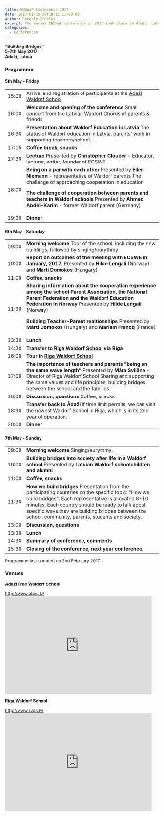 ```yaml
---
title: ENSWaP Conference 2017
date: 2017-01-18-29T10:11:11+00:00
author: Gergely Erdélyi
excerpt: The annual ENSWaP conference in 2017 took place in Ādaži, Latvia on the 5-7th of May.
categories:
  - Conferences
---
```


<b><q>Building Bridges</q></b><br>
<b>5-7th May 2017</b><br>
<b>Ādaži, Latvia</b>

### Programme

#### 5th May - Friday
<table>
<tbody>
<tr>
<td width="1%">15:00</td>
<td>Arrival and registration&nbsp;of participants at the <a href="#adazischool">Ādaži Waldorf School</a></td>
</tr>
<tr>
<td>16:00</td>
<td><b>Welcome and opening of the conference</b>
Small concert from the Latvian Waldorf Chorus of parents &amp; friends</td>
</tr>
<tr>
<td>16:30</td>
<td><b>Presentation about Waldorf Education in Latvia</b>
The status of Waldorf education in Latvia, parents’ work in supporting teachers/school.</td>
</tr>
<tr>
<td>17:15</td>
<td><b>Coffee break, snacks</b></td>
</tr>
<tr>
<td>17:30</td>
<td><b>Lecture</b>
Presented by <b>Christopher Clouder</b> - Educator, lecturer, writer, founder of ECSWE</td>
</tr>
<tr>
<td>18:00</td>
<td><b>Being on a par with each other</b>
Presented by <b>Ellen Niemann</b> - representative of Waldorf parents
The challenge of approaching cooperation in education

<b>The challenge of cooperation between parents and teachers in Waldorf schools</b>
Presented by <b>Ahmed Abdel-Karim</b> - former Waldorf parent (Germany)</td>
</tr>
<tr>
<td>19:30</td>
<td><b>Dinner</b></td>
</tr>
</tbody>
</table>


#### 6th May - Saturday

<table>
<tbody>
<tr>
<td>09:00</td>
<td><b>Morning welcome</b>
Tour of the school, including the new buildings, followed by singing/eurythmy.</td>
</tr>
<tr>
<td>10:00</td>
<td><b>Report on outcomes of the meeting with ECSWE in January, 2017.</b>
Presented by <b>Hilde Lengali</b> (Norway) and <b>Márti Domokos</b> (Hungary)</td>
</tr>
<tr>
<td>11:00</td>
<td><b>Coffee, snacks</b></td>
</tr>
<tr>
<td>11:30</td>
<td><b>Sharing information about the cooperation experience among the school Parent Association, the National Parent Federation and the Waldorf Education Federation in Norway</b>
Presented by <b>Hilde Lengali</b> (Norway)

<b>Building Teacher-Parent realtionships</b>
Presented by <b>Márti Domokos</b> (Hungary) and <b>Mariam Francq</b> (France)</td>
</tr>
<tr>
<td>13:30</td>
<td><b>Lunch</b></td>
</tr>
<tr>
<td>14:30</td>
<td><b>Transfer to <a href="#rigaschool">Riga Waldorf School</a> via Riga</b></td>
</tr>
<tr>
<td>16:00</td>
<td><b>Tour in <a href="#rigaschool">Riga Waldorf School</a></b></td>
</tr>
<tr>
<td>17:00</td>
<td><b>The importance of teachers and parents ”being on the same wave length”</b>
Presented by <b>Māra Svilāne</b> - Director of Riga Waldorf School
Sharing and supporting the same values and life principles, building bridges between the school and the families.</td>
</tr>
<tr>
<td>18:00</td>
<td><b>Discussion, questions</b>
Coffee, snacks</td>
</tr>
<tr>
<td>18:30</td>
<td><b>Transfer back to Ādaži</b>
If time limit permits, we can visit the newest Waldorf School in Riga, which is in its 2nd year of operation.</td>
</tr>
<tr>
<td>20:00</td>
<td><b>Dinner</b></td>
</tr>
</tbody>
</table>

#### 7th May - Sunday

<table>
<tbody>
<tr>
<td>09:00</td>
<td><b>Morning welcome</b>
Singing/eurythmy.</td>
</tr>
<tr>
<td>10:00</td>
<td><b>Building bridges into society after life in a Waldorf school</b>
Presented by <b>Latvian Waldorf schoolchildren and alumni</b></td>
</tr>
<tr>
<td>11:00</td>
<td><b>Coffee, snacks</b></td>
</tr>
<tr>
<td>11:30</td>
<td><b>How we build bridges</b>
Presentation from the participating countries on the specific topic: "How we build bridges".
Each representative is allocated 8-10 minutes.
Each country should be ready to talk about specific ways they are building bridges between the school, community, parents, students and society.</td>
</tr>
<tr>
<td>13:00</td>
<td><b>Discussion, questions</b></td>
</tr>
<tr>
<td>13:30</td>
<td><b>Lunch</b></td>
</tr>
<tr>
<td>14:30</td>
<td><b>Summary of conference, comments</b></td>
</tr>
<tr>
<td>15:30</td>
<td><b>Closing of the conference, next year conference.</b></td>
</tr>
</tbody>
</table>

Programme last updated on 2nd February 2017.

### Venues

<p id="adazischool"><b>Ādaži Free Waldorf School</b></p>
<a href="http://www.abvs.lv/" target="_blank" rel="noopener noreferrer">http://www.abvs.lv/</a>

<iframe style="border: 0;" src="https://www.google.com/maps/embed?pb=!1m18!1m12!1m3!1d2168.4192170129845!2d24.32557195007566!3d57.07654672285851!2m3!1f0!2f0!3f0!3m2!1i1024!2i768!4f13.1!3m3!1m2!1s0x0%3A0xff7ee44edfcd35d4!2zUHJpdsSBdMSBIHZpZHVzc2tvbGEgxIBkYcW-dSBCcsSrdsSBIFZhbGRvcmZhIHNrb2xh!5e0!3m2!1sen!2shu!4v1486039041500" width="480" height="320" frameborder="0" allowfullscreen="allowfullscreen"></iframe>


<p id="rigaschool"><b>Riga Waldorf School</b></p>
<a href="http://www.rvds.lv/" target="_blank" rel="noopener noreferrer">http://www.rvds.lv/</a>

<iframe style="border: 0;" src="https://www.google.com/maps/embed?pb=!1m18!1m12!1m3!1d2174.875487267501!2d24.063246115478474!3d56.968065305077005!2m3!1f0!2f0!3f0!3m2!1i1024!2i768!4f13.1!3m3!1m2!1s0x46eed0266e0f5569%3A0x2b6503752c88f5f3!2sR%C4%ABgas+Valdorfskola!5e0!3m2!1sen!2shu!4v1486038774076" width="480" height="320" frameborder="0" allowfullscreen="allowfullscreen"></iframe>
